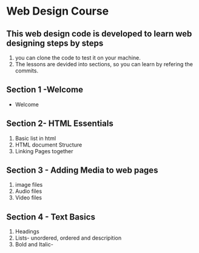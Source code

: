 # Web Design Course

## This web design code is developed to learn web designing steps by steps

1. you can clone the code to test it on your machine.
2. The lessons are devided into sections, so you can learn by refering the commits.

## Section 1 -Welcome
- Welcome

## Section 2- HTML Essentials

1. Basic list in html
2. HTML document Structure
3. Linking Pages together

## Section 3 - Adding Media to web pages
 1. image files
 2. Audio files
 3. Video files

 ## Section 4 - Text Basics
 1. Headings
 2. Lists- unordered, ordered and descripition 
 3. Bold and Italic-
